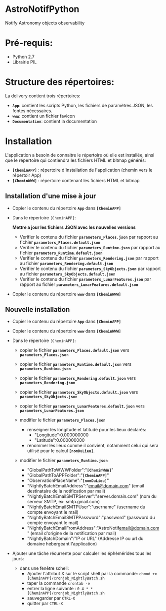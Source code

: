 # AstroNotifPython
Notify Astronomy objects observability

# Pré-requis:
 - Python 2.7
 - Librairie PIL

# Structure des répertoires:
 La delivery contient trois répertoires:
 - **`App`**: contient les scripts Python, les fichiers de paramètres JSON, les fontes nécessaires.
 - **`www`**: contient un fichier favicon
 - **`Documentation`**: contient la documentation

# Installation
L'application a besoin de connaitre le répertoire où elle est installée, ainsi que le répertoire qui contiendra les fichiers HTML et bitmap générés:
 - **`[CheminAPP]`** : répertoire d'installation de l'application (chemin vers le répertoir App)
 - **`[CheminWWW]`** : répertoire contenant les fichiers HTML et bitmap


## Installation d'une mise à jour

 - Copier le contenu du répertoire **`App`** dans **`[CheminAPP]`**

 - Dans le répertoire `[CheminAPP]`:
 
   **Mettre a jour les fichiers JSON avec les nouvelles versions**

   - Verifier le contenu du fichier **`parameters_Places.json`** par rapport au fichier **`parameters_Places.default.json`** 
   - Verifier le contenu du fichier **`parameters_Runtime.json`** par rapport au fichier **`parameters_Runtime.default.json`** 
   - Verifier le contenu du fichier **`parameters_Rendering.json`** par rapport au fichier **`parameters_Rendering.default.json`** 
   - Verifier le contenu du fichier **`parameters_SkyObjects.json`** par rapport au fichier **`parameters_SkyObjects.default.json`** 
   - Verifier le contenu du fichier **`parameters_LunarFeatures.json`** par rapport au fichier **`parameters_LunarFeatures.default.json`** 

 - Copier le contenu du répertoire **`www`** dans **`[CheminWWW]`**


## Nouvelle installation

 - Copier le contenu du répertoire **`App`** dans **`[CheminAPP]`**

 - Copier le contenu du répertoire **`www`** dans **`[CheminWWW]`**

 - Dans le répertoire `[CheminAPP]`:

   - copier le fichier **`parameters_Places.default.json`** vers **`parameters_Places.json`**
   - copier le fichier **`parameters_Runtime.default.json`** vers **`parameters_Runtime.json`**
   - copier le fichier **`parameters_Rendering.default.json`** vers **`parameters_Rendering.json`**
   - copier le fichier **`parameters_SkyObjects.default.json`** vers **`parameters_SkyObjects.json`**
   - copier le fichier **`parameters_LunarFeatures.default.json`** vers **`parameters_LunarFeatures.json`**
   
   - modifier le fichier **`parameters_Places.json`**
     - renseigner les longitude et latitude pour les lieux déclarés:
       - "Longitude":0.000000000
       - "Latitude":0.000000000 
     - renommer les lieux comme il convient, notamment celui qui sera utilisé pour le calcul **`[nomDuLieu]`**.
    
   - modifier le fichier **`parameters_Runtime.json`**
     - "GlobalPathToWWWFolder":"**`[CheminWWW]`**"
     - "GlobalPathToAPPFolder":"**`[CheminAPP]`**"
     - "ObservationPlaceName":"**`[nomDuLieu]`**"
     - "NightlyBatchEmailAddress":"email@domain.com"   (email destinataire de la notification par mail)
     - "NightlyBatchEmailSMTPServer":"server.domain.com"  (nom du serveur SMTP, ex: smtp.gmail.com)
     - "NightlyBatchEmailSMTPUser":"username"  (username du compte envoyant le mail)
     - "NightlyBatchEmailSMTPPassword":"password"  (password du compte envoyant le mail)
     - "NightlyBatchEmailFromAddress":"AstroNotif<email@domain.com>"   (email d'origine de la notification par mail)
     - "NightlyBatchDomain":"IP or URL"   (Addresse IP ou url du domaine hebergeant l'application)

 - Ajouter une tâche récurrente pour calculer les éphémérides tous les jours:
 
   - dans une fenêtre schell:
     - Ajouter l'attribut X sur le script shell par la commande:
         `chmod +x [CheminAPP]/cronjob_NightlyBatch.sh`
     - taper la commande `crontab -e`
     - entrer la ligne suivante :
        `0 4 * * [CheminAPP]/cronjob_NightlyBatch.sh`
     - sauvegarder par `CTRL-O`
     - quitter par `CTRL-X`
